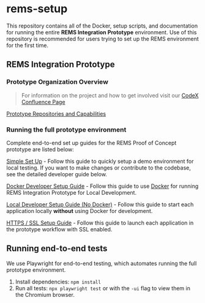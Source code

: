 # rems-setup

This repository contains all of the Docker, setup scripts, and documentation for running the entire **REMS Integration Prototype** environment. Use of this repository is recommended for users trying to set up the REMS environment for the first time. 

## REMS Integration Prototype

### Prototype Organization Overview

> For information on the project and how to get involved visit our [CodeX Confluence Page](https://confluence.hl7.org/display/COD/Risk+Evaluation+and+Mitigation+Strategies+%28REMS%29+Integration)

[Prototype Repositories and Capabilities](PrototypeRepositoriesAndCapabilities.md)

### Running the full prototype environment

Complete end-to-end set up guides for the REMS Proof of Concept prototype are listed below:

[Simple Set Up](SimpleSetupGuide.md) - Follow this guide to quickly setup a demo environment for local testing. If you want to make changes or contribute to the codebase, see the detailed developer guide below.

[Docker Developer Setup Guide](DeveloperSetupGuide.md) - Follow this guide to use [Docker](https://docs.docker.com/get-started/overview/) for running REMS Integration Prototype for Local Development.

[Local Developer Setup Guide (No Docker)](EndToEndSetupGuide.md) - Follow this guide to start each application locally **without** using Docker for development.

[HTTPS / SSL Setup Guide](SSLSetupGuide.md) - Follow this guide to launch each application in the prototype workflow with SSL enabled.

## Running end-to-end tests

We use Playwright for end-to-end testing, which automates running the full prototype environment.

1. Install dependencies: `npm install`
2. Run all tests: `npx playwright test` or with the `-ui` flag to view them in the Chromium browser.

